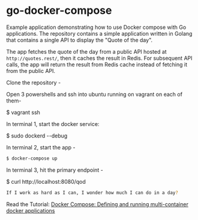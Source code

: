 # go-docker-compose

Example application demonstrating how to use Docker compose with Go applications. The repository contains a simple application written in Golang that contains a single API to display the "Quote of the day".

The app fetches the quote of the day from a public API hosted at `http://quotes.rest/`, then it caches the result in Redis. For subsequent API calls, the app will return the result from Redis cache instead of fetching it from the public API.

Clone the repository -

Open 3 powershells and ssh into ubuntu running on vagrant on each of them-

$ vagrant ssh 

In terminal 1, start the docker service: 

$ sudo dockerd --debug

In terminal 2, start the app -
```bash
$ docker-compose up
```
In terminal 3, hit the primary endpoint -

$ curl http://localhost:8080/qod
```bash
If I work as hard as I can, I wonder how much I can do in a day?
```

Read the Tutorial: [Docker Compose: Defining and running multi-container docker applications](http://localhost:1313/docker-compose-multi-container-orchestration-golang/)
